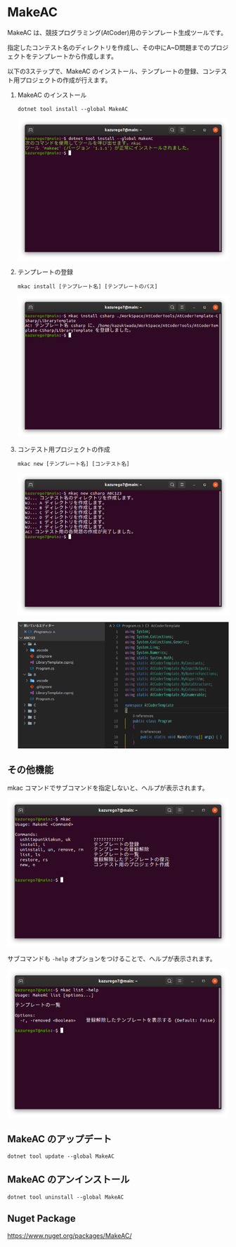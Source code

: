 # MakeAC
MakeAC は、競技プログラミング(AtCoder)用のテンプレート生成ツールです。

指定したコンテスト名のディレクトリを作成し、その中にA~D問題までのプロジェクトをテンプレートから作成します。

以下の3ステップで、MakeAC のインストール、テンプレートの登録、コンテスト用プロジェクトの作成が行えます。

1. MakeAC のインストール
    ```
    dotnet tool install --global MakeAC
    ```

    ![Install MakeAC](./screenshot/MakeACInstall.png)

2. テンプレートの登録
    ```
    mkac install [テンプレート名] [テンプレートのパス]
    ```

    ![Install template](./screenshot/TemplateInstall.png)

3. コンテスト用プロジェクトの作成
    ```
    mkac new [テンプレート名] [コンテスト名]
    ```

    ![Create New ContestProject](./screenshot/NewContest.png)

    ![Show Problems](./screenshot/Problems.png)

## その他機能

mkac コマンドでサブコマンドを指定しないと、ヘルプが表示されます。

![Show help main](./screenshot/Help.png)

サブコマンドも `-help` オプションをつけることで、ヘルプが表示されます。

![Show help sub](./screenshot/Help2.png)

## MakeAC のアップデート
```
dotnet tool update --global MakeAC
```

## MakeAC のアンインストール
```
dotnet tool uninstall --global MakeAC
```

## Nuget Package
https://www.nuget.org/packages/MakeAC/